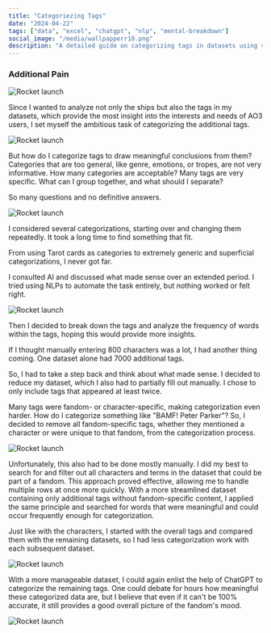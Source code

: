 ```yaml
---
title: "Categoriezing Tags"
date: "2024-04-22"
tags: ["data", "excel", "chatgpt", "nlp", "mental-breakdown"]
social_image: "/media/wallpapperr10.png"
description: "A detailed guide on categorizing tags in datasets using various tools and overcoming challenges."
---
```

### Additional Pain

![Rocket launch](/media/Tags/chatgptwarning.png)

Since I wanted to analyze not only the ships but also the tags in my datasets, which provide the most insight into the interests and needs of AO3 users, I set myself the ambitious task of categorizing the additional tags.

![Rocket launch](/media/Tags/excel_tags_fandoms3.png)

But how do I categorize tags to draw meaningful conclusions from them? Categories that are too general, like genre, emotions, or tropes, are not very informative. How many categories are acceptable? Many tags are very specific. What can I group together, and what should I separate?

So many questions and no definitive answers.

![Rocket launch](/media/Tags/chatgpt_categories1.png)

I considered several categorizations, starting over and changing them repeatedly. It took a long time to find something that fit.

From using Tarot cards as categories to extremely generic and superficial categorizations, I never got far.

I consulted AI and discussed what made sense over an extended period. I tried using NLPs to automate the task entirely, but nothing worked or felt right.

![Rocket launch](/media/Tags/wallpaper14.png)

Then I decided to break down the tags and analyze the frequency of words within the tags, hoping this would provide more insights.

If I thought manually entering 800 characters was a lot, I had another thing coming. One dataset alone had 7000 additional tags.

So, I had to take a step back and think about what made sense. I decided to reduce my dataset, which I also had to partially fill out manually. I chose to only include tags that appeared at least twice.

Many tags were fandom- or character-specific, making categorization even harder. How do I categorize something like "BAMF! Peter Parker"? So, I decided to remove all fandom-specific tags, whether they mentioned a character or were unique to that fandom, from the categorization process.

![Rocket launch](/media/Tags/excel_tags_fandoms1.png)

Unfortunately, this also had to be done mostly manually. I did my best to search for and filter out all characters and terms in the dataset that could be part of a fandom. This approach proved effective, allowing me to handle multiple rows at once more quickly. With a more streamlined dataset containing only additional tags without fandom-specific content, I applied the same principle and searched for words that were meaningful and could occur frequently enough for categorization.

Just like with the characters, I started with the overall tags and compared them with the remaining datasets, so I had less categorization work with each subsequent dataset.

![Rocket launch](/media/Tags/tags_fandom_specific.png)

With a more manageable dataset, I could again enlist the help of ChatGPT to categorize the remaining tags. One could debate for hours how meaningful these categorized data are, but I believe that even if it can't be 100% accurate, it still provides a good overall picture of the fandom's mood.

![Rocket launch](/media/Tags/chatgpt_categories2.png)

